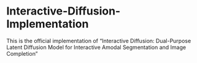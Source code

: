 # Interactive-Diffusion-Implementation
This is the official implementation of “Interactive Diffusion: Dual-Purpose Latent Diffusion Model for Interactive Amodal Segmentation and Image Completion”


